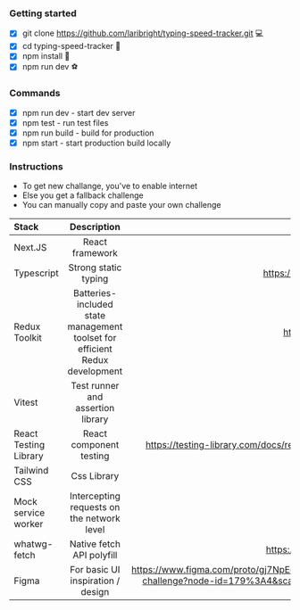 ### Getting started
>
- [x] git clone https://github.com/laribright/typing-speed-tracker.git 💻
- [x] cd typing-speed-tracker 👣
- [x] npm install 🧲
- [x] npm run dev ⚽️
### Commands
>
- [x] npm run dev - start dev server
- [x] npm test - run test files
- [x] npm run build - build for production
- [x] npm start - start production build locally
>
>
### Instructions
>
- To get new challange, you've to enable internet
- Else you get a fallback challenge
- You can manually copy and paste your own challenge
>
>
| Stack                 |                                 Description                                 |                   Documentation |
| :-------------------- | :-------------------------------------------------------------------------: | ------------------------------: |
| Next.JS               |                               React framework                               |             https://nextjs.org/ |
| Typescript            |                            Strong static typing                             | https://www.typescriptlang.org/ |
| Redux Toolkit         | Batteries-included state management toolset for efficient Redux development |   https://redux-toolkit.js.org/ |
| Vitest                |                      Test runner and assertion library                      |             https://vitest.dev/ |
| React Testing Library |                           React component testing                           |                        https://testing-library.com/docs/react-testing-library/intro/ |
| Tailwind CSS          |                                 Css Library                                 |                        https://tailwindcss.com/ |
| Mock service worker   |                 Intercepting requests on the network level                  |                        https://mswjs.io/ |
| whatwg-fetch          |                          Native fetch API polyfill                          |                        https://github.com/github/fetch |
| Figma          |                         For basic UI inspiration / design                          |                        https://www.figma.com/proto/gj7NpEefzlbmIA3lskrrI7/Typing-challenge?node-id=179%3A4&scaling=scale-down&page-id=0%3A1 |

